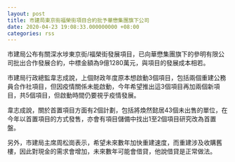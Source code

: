 ```yaml
---
layout: post
title: 市建局東京街福榮街項目合約批予華懋集團旗下公司
date: 2020-04-23 19:08:33.000000000 +08:00
categories: rss
---
```


市建局公布有關深水埗東京街/福榮街發展項目，已向華懋集團旗下的參明有限公司批出合作發展合約，中標金額為9億1280萬元，與項目的發展成本相若。

市建局行政總監韋志成說，上個財政年度原本想啟動3個項目，包括兩個重建公務員合作社項目，但因疫情關係未能啟動，今年希望推出這3個項目再加兩個新項目，共5個項目，但啟動時間仍要視乎疫情發展。

韋志成說，關於首置項目方面有2個計劃，包括將煥然懿居43個未出售的單位，在今年以首置項目的方式發售，亦會有項目儲備中找出1至2個項目研究改為首置盤。

另外，市建局主席周松崗表示，希望未來數年加快重建速度，而重建涉及收購舊樓，因此對現金的需求會增加，未來數年可能會借貸，他說借貸是正常做法。
